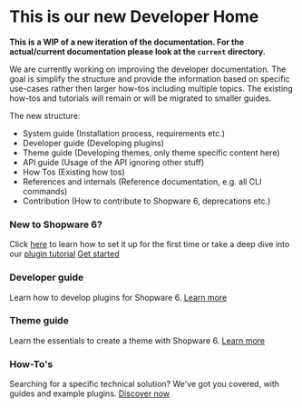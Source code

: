 # This is our new Developer Home

**This is a WIP of a new iteration of the documentation. For the actual/current documentation please look at the `current` directory.**

We are currently working on improving the developer documentation. The goal is simplify the structure and provide the information based on specific use-cases rather then larger how-tos including multiple topics. The existing how-tos and tutorials will remain or will be migrated to smaller guides.

The new structure:

* System guide \(Installation process, requirements etc.\)
* Developer guide \(Developing plugins\)
* Theme guide \(Developing themes, only theme specific content here\)
* API guide \(Usage of the API ignoring other stuff\)
* How Tos \(Existing how tos\)
* References and internals \(Reference documentation, e.g. all CLI commands\)
* Contribution \(How to contribute to Shopware 6, deprecations etc.\)

### New to Shopware 6?

 Click [here](https://github.com/elkmod/shopware-dx/tree/0c4bd450b25734a607955d03e7f7a908abf1a386/en/shopware-platform-dev-en/system-guide/system-requirements/README.md) to learn how to set it up for the first time or take a deep dive into our [plugin tutorial](https://github.com/elkmod/shopware-dx/tree/0c4bd450b25734a607955d03e7f7a908abf1a386/en/shopware-platform-dev-en/how-to/indepth-guide-bundle/introduction/README.md) [Get started](https://github.com/elkmod/shopware-dx/tree/0c4bd450b25734a607955d03e7f7a908abf1a386/en/shopware-platform-dev-en/system-guide/README.md)

### Developer guide

 Learn how to develop plugins for Shopware 6. [Learn more](https://github.com/elkmod/shopware-dx/tree/0c4bd450b25734a607955d03e7f7a908abf1a386/en/shopware-platform-dev-en/developer-guide/README.md)

### Theme guide

 Learn the essentials to create a theme with Shopware 6. [Learn more](https://github.com/elkmod/shopware-dx/tree/0c4bd450b25734a607955d03e7f7a908abf1a386/en/shopware-platform-dev-en/theme-guide/README.md)

### How-To's

Searching for a specific technical solution? We've got you covered, with guides and example plugins. [Discover now](https://github.com/elkmod/shopware-dx/tree/0c4bd450b25734a607955d03e7f7a908abf1a386/en/shopware-platform-dev-en/how-to/README.md)

